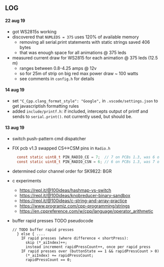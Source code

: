 ## LOG

#### 22 aug 19
- got WS2815s working
- discovered that `NUMLEDS = 375` uses 120% of available memory
  - removing all serial.print statements with static strings saved 406 bytes
  - that was enough space for all animations @ 375 leds
- measured current draw for WS2815 for each animation @ 375 leds (12.5 m)
  - ranges between 0.8-4.25 amps @ 12v
  - so for 25m of strip on big red max power draw ~ 100 watts
  - see comments in `config.h` for details

#### 14 aug 19
- set `"C_Cpp.clang_format_style": "Google",` in `.vscode/settings.json` to get javascriptish formatting rules
- added `include/printf.h`: if included, intercepts output of printf and sends to `serial.print()`. not currently used, but should be.

#### 13 aug 19
- switch push-pattern cmd dispatcher
- FIX pcb v1.3 swapped CS<->CSM pins in `Radio.h`
  ```c
    const static uint8_t PIN_RADIO_CE = 7;  // 7 on PCBs 1.3, was 6 on 1.1
    const static uint8_t PIN_RADIO_CSN = 6; // 6 on PCBs 1.3, was 7 on 1.1
  ```
- determined color channel order for SK9822: BGR

- c experiments
  - https://repl.it/@100ideas/hashmap-vs-switch
  - https://repl.it/@100ideas/knobreducer-binary-sandbox
  - https://repl.it/@100ideas/c-string-and-array-practice
  - https://www.programiz.com/cpp-programming/strings
  - https://en.cppreference.com/w/cpp/language/operator_arithmetic

- buffer rapid presses TODO pseudocode
  ```
  // TODO buffer rapid presses
    } else { ....
      IF rapid presses (where difference < shortPress):
        skip (*_aiIndex)++;
        instead increment rapidPressCount++, once per rapid press
      IF rapid presses over (buttonState == 1 && rapidPressCount > 0)
        (*_aiIndex) += rapidPressCount;
        rapidPressCount == 0;
  ```